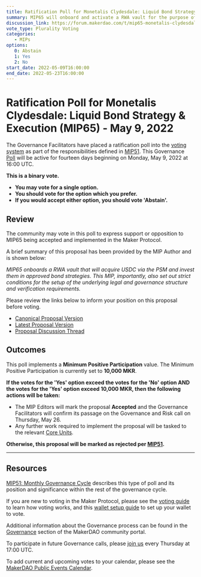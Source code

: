 ```yaml
---
title: Ratification Poll for Monetalis Clydesdale: Liquid Bond Strategy & Execution (MIP65) - May 9, 2022
summary: MIP65 will onboard and activate a RWA vault for the purpose of acquiring USDC via PSM and investing them in high quality liquid bond strategies held by a trust arranged and maintained by Monetalis.
discussion_link: https://forum.makerdao.com/t/mip65-monetalis-clydesdale-liquid-bond-strategy-execution/13148
vote_type: Plurality Voting
categories:
   - MIPs
options:
   0: Abstain
   1: Yes
   2: No
start_date: 2022-05-09T16:00:00
end_date: 2022-05-23T16:00:00
---
```

# Ratification Poll for Monetalis Clydesdale: Liquid Bond Strategy & Execution (MIP65) - May 9, 2022

The Governance Facilitators have placed a ratification poll into the [voting system](https://vote.makerdao.com/polling) as part of the responsibilities defined in [MIP51](https://mips.makerdao.com/mips/details/MIP51). This Governance [Poll](https://community-development.makerdao.com/en/learn/governance/on-chain-gov) will be active for fourteen days beginning on Monday, May 9, 2022 at 16:00 UTC.

**This is a binary vote.** 
- **You may vote for a single option.** 
- **You should vote for the option which you prefer.**
- **If you would accept either option, you should vote 'Abstain'.**

## Review

The community may vote in this poll to express support or opposition to MIP65 being accepted and implemented in the Maker Protocol.

A brief summary of this proposal has been provided by the MIP Author and is shown below:

*MIP65 onboards a RWA vault that will acquire USDC via the PSM and invest them in approved bond strategies. This MIP, importantly, also set out strict conditions for the setup of the underlying legal and governance structure and verification requirements.*

Please review the links below to inform your position on this proposal before voting.
* [Canonical Proposal Version](https://github.com/makerdao/mips/blob/1283453e921eb70443e02d2e5a528a661730b4c2/MIP65/mip65.md)
* [Latest Proposal Version](https://mips.makerdao.com/mips/details/MIP65)
* [Proposal Discussion Thread](https://forum.makerdao.com/t/mip65-monetalis-clydesdale-liquid-bond-strategy-execution/13148)

## Outcomes

This poll implements a **Minimum Positive Participation** value. The Minimum Positive Participation is currently set to **10,000 MKR**.

**If the votes for the 'Yes' option exceed the votes for the 'No' option AND the votes for the 'Yes' option exceed 10,000 MKR, then the following actions will be taken:**
* The MIP Editors will mark the proposal **Accepted** and the Governance Facilitators will confirm its passage on the Governance and Risk call on Thursday, May 26. 
* Any further work required to implement the proposal will be tasked to the relevant [Core Units](https://mips.makerdao.com/mips/details/MIP38#mip38c2-core-unit-state).

**Otherwise, this proposal will be marked as rejected per [MIP51](https://mips.makerdao.com/mips/details/MIP51#mip51c2-ratification-poll).**

---

## Resources

[MIP51: Monthly Governance Cycle](https://mips.makerdao.com/mips/details/MIP51) describes this type of poll and its position and significance within the rest of the governance cycle.

If you are new to voting in the Maker Protocol, please see the [voting guide](https://community-development.makerdao.com/en/learn/governance/how-voting-works/) to learn how voting works, and this [wallet setup guide](https://community-development.makerdao.com/en/learn/governance/voting-setup/) to set up your wallet to vote.

Additional information about the Governance process can be found in the [Governance](https://community-development.makerdao.com/en/learn/governance) section of the MakerDAO community portal.

To participate in future Governance calls, please [join us](https://github.com/makerdao/community/tree/master/governance/governance-and-risk-meetings) every Thursday at 17:00 UTC.

To add current and upcoming votes to your calendar, please see the [MakerDAO Public Events Calendar](https://calendar.google.com/calendar/embed?src=makerdao.com_3efhm2ghipksegl009ktniomdk%40group.calendar.google.com&ctz=UTC&mode=week&showCalendars=0&showPrint=0).
